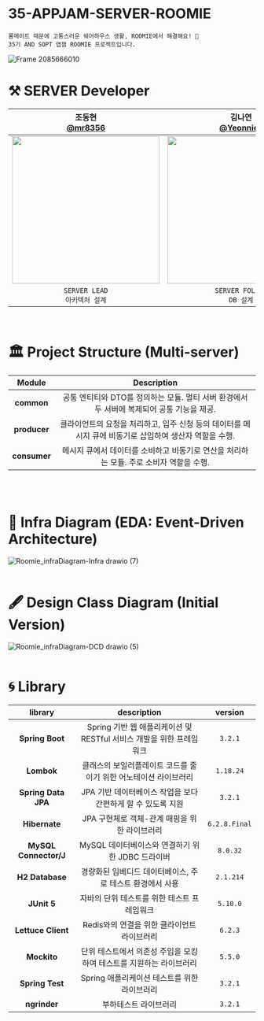 # 35-APPJAM-SERVER-ROOMIE

```
룸메이트 때문에 고통스러운 쉐어하우스 생활, ROOMIE에서 해결해요! 🏡
35기 AND SOPT 앱잼 ROOMIE 프로젝트입니다.
```
![Frame 2085666010](https://github.com/user-attachments/assets/8f6c3ed2-c885-4995-8fde-ab9f92c14265)


# ⚒️ SERVER Developer
|조동현</br>[@mr8356](https://github.com/mr8356)|김나연</br>[@Yeonnies](https://github.com/Yeonnies)|
|:---:|:---:|
|<img src = "https://github.com/user-attachments/assets/1d6b599d-c0e3-436e-a0d6-ed331c8503e4" width ="300">|<img src = "https://avatars.githubusercontent.com/u/126739852?v=4" width ="300">|
|`SERVER LEAD`</br>`아키텍처 설계`|`SERVER FOLLOW`</br>`DB 설계`|
</br>

# 🏛️ Project Structure (Multi-server)
|Module|Description|
|:---:|:---:|
|**common**|공통 엔티티와 DTO를 정의하는 모듈. 멀티 서버 환경에서 두 서버에 복제되어 공통 기능을 제공.|
|**producer**|클라이언트의 요청을 처리하고, 입주 신청 등의 데이터를 메시지 큐에 비동기로 삽입하여 생산자 역할을 수행.|
|**consumer**|메시지 큐에서 데이터를 소비하고 비동기로 연산을 처리하는 모듈. 주로 소비자 역할을 수행.|
</br>
</br>

# 📄 Infra Diagram (EDA: Event-Driven Architecture)
![Roomie_infraDiagram-Infra drawio (7)](https://github.com/user-attachments/assets/647906e5-8a55-44f5-a02e-1fa18337cdd0)
</br>
</br>

# 🖋️ Design Class Diagram (Initial Version)
![Roomie_infraDiagram-DCD drawio (5)](https://github.com/user-attachments/assets/c595aeaf-d088-4167-9861-a6fc19ea5713)
</br>
</br>

# 🌀 Library
|library|description|version|
|:---:|:---:|:---:|
|**Spring Boot**|Spring 기반 웹 애플리케이션 및 RESTful 서비스 개발을 위한 프레임워크|`3.2.1`|
|**Lombok**|클래스의 보일러플레이트 코드를 줄이기 위한 어노테이션 라이브러리|`1.18.24`|
|**Spring Data JPA**|JPA 기반 데이터베이스 작업을 보다 간편하게 할 수 있도록 지원|`3.2.1`|
|**Hibernate**|JPA 구현체로 객체-관계 매핑을 위한 라이브러리|`6.2.8.Final`|
|**MySQL Connector/J**|MySQL 데이터베이스와 연결하기 위한 JDBC 드라이버|`8.0.32`|
|**H2 Database**|경량화된 임베디드 데이터베이스, 주로 테스트 환경에서 사용|`2.1.214`|
|**JUnit 5**|자바의 단위 테스트를 위한 테스트 프레임워크|`5.10.0`|
|**Lettuce Client**|Redis와의 연결을 위한 클라이언트 라이브러리|`6.2.3`|
|**Mockito**|단위 테스트에서 의존성 주입을 모킹하여 테스트를 지원하는 라이브러리|`5.5.0`|
|**Spring Test**|Spring 애플리케이션 테스트를 위한 라이브러리|`3.2.1`|
|**ngrinder**|부하테스트 라이브러리|`3.2.1`|
</br>
